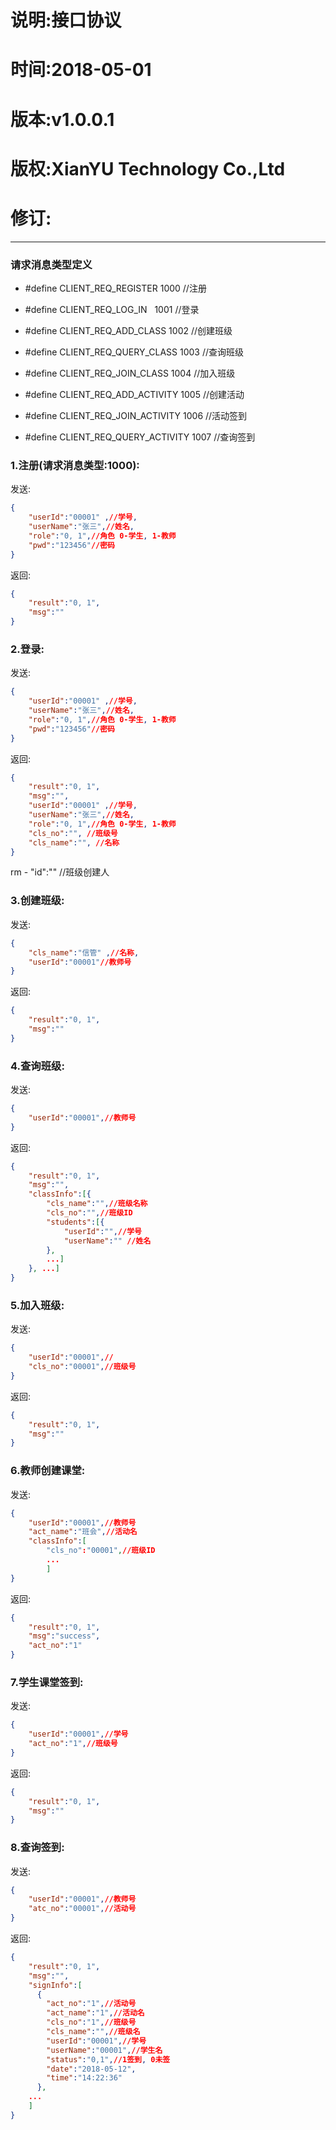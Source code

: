 说明:接口协议
=
时间:2018-05-01
=
版本:v1.0.0.1
=
版权:XianYU Technology Co.,Ltd
=
修订:
=
  
-----

### 请求消息类型定义
* #define CLIENT_REQ_REGISTER 		 1000 //注册  
* #define CLIENT_REQ_LOG_IN   		 1001 //登录  	
									 
* #define CLIENT_REQ_ADD_CLASS		 1002 //创建班级  
* #define CLIENT_REQ_QUERY_CLASS	 1003 //查询班级  
* #define CLIENT_REQ_JOIN_CLASS		 1004 //加入班级  
									 
* #define CLIENT_REQ_ADD_ACTIVITY	 1005 //创建活动  
* #define CLIENT_REQ_JOIN_ACTIVITY	 1006 //活动签到  
* #define CLIENT_REQ_QUERY_ACTIVITY	 1007 //查询签到  
  

### 1.注册(请求消息类型:1000):
发送:


```json  
{   
	"userId":"00001" ,//学号,   
	"userName":"张三",//姓名,   
	"role":"0, 1",//角色 0-学生, 1-教师  
	"pwd":"123456"//密码  
}  
```
返回:
```json
{  
	"result":"0, 1",  
	"msg":""  
}  
```  
### 2.登录:  
发送:
```json
{  
	"userId":"00001" ,//学号,   
	"userName":"张三",//姓名,   
	"role":"0, 1",//角色 0-学生, 1-教师  
	"pwd":"123456"//密码  
}  
```
返回:
```json
{  
	"result":"0, 1",  
	"msg":"",  
	"userId":"00001" ,//学号,   
	"userName":"张三",//姓名,   
	"role":"0, 1",//角色 0-学生, 1-教师  
	"cls_no":"", //班级号  
	"cls_name":"", //名称 
}  
``` 
rm - "id":"" //班级创建人  

### 3.创建班级:  
发送:
```json
{  
	"cls_name":"信管" ,//名称,   
	"userId":"00001"//教师号  
}  
```
返回:
```json
{  
	"result":"0, 1",  
	"msg":""  
}  
```
  
### 4.查询班级:  
发送:
```json
{  
	"userId":"00001",//教师号  
}  
```
返回:
```json
{  
	"result":"0, 1",  
	"msg":"",
	"classInfo":[{  
		"cls_name":"",//班级名称  
		"cls_no":"",//班级ID  
		"students":[{  
			"userId":"",//学号  
			"userName":"" //姓名  
		},  
		...]  
	}, ...]  
}  
```

### 5.加入班级:
发送:
```json
{  
	"userId":"00001",//  
	"cls_no":"00001",//班级号  
}
```
返回:
```json
{  
	"result":"0, 1",  
	"msg":""  
}  
```  

### 6.教师创建课堂:
发送:
```json
{  
	"userId":"00001",//教师号
	"act_name":"班会",//活动名
	"classInfo":[
		"cls_no":"00001",//班级ID
		...
		]
}
```
返回:
```json
{  
	"result":"0, 1",
	"msg":"success",
	"act_no":"1"
}  
```  

### 7.学生课堂签到:
发送:
```json
{  
	"userId":"00001",//学号
	"act_no":"1",//班级号
}
```
返回:
```json
{  
	"result":"0, 1",
	"msg":""
}  
```

### 8.查询签到:
发送:
```json
{  
	"userId":"00001",//教师号
	"atc_no":"00001",//活动号
}
```
返回:
```json
{  
	"result":"0, 1",
	"msg":"",
	"signInfo":[
	  {
		"act_no":"1",//活动号
		"act_name":"1",//活动名
		"cls_no":"1",//班级号
		"cls_name":"",//班级名
		"userId":"00001",//学号
		"userName":"00001",//学生名
		"status":"0,1",//1签到, 0未签
		"date":"2018-05-12",
		"time":"14:22:36"
	  },
	...
	]
}  
```
